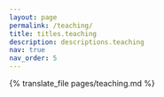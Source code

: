 ```yaml
---
layout: page
permalink: /teaching/
title: titles.teaching
description: descriptions.teaching
nav: true
nav_order: 5
---
```


{% translate_file pages/teaching.md %}